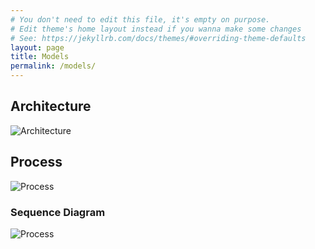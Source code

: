 ```yaml
---
# You don't need to edit this file, it's empty on purpose.
# Edit theme's home layout instead if you wanna make some changes
# See: https://jekyllrb.com/docs/themes/#overriding-theme-defaults
layout: page
title: Models
permalink: /models/
---
```


## Architecture

![Architecture](/columbus/assets/columbus-architecture.jpg)

## Process

![Process](/columbus/assets/columbus-ad-extraction-procees.jpg)

### Sequence Diagram
![Process](/columbus/assets/columbus-sequence-diagram.jpg)

